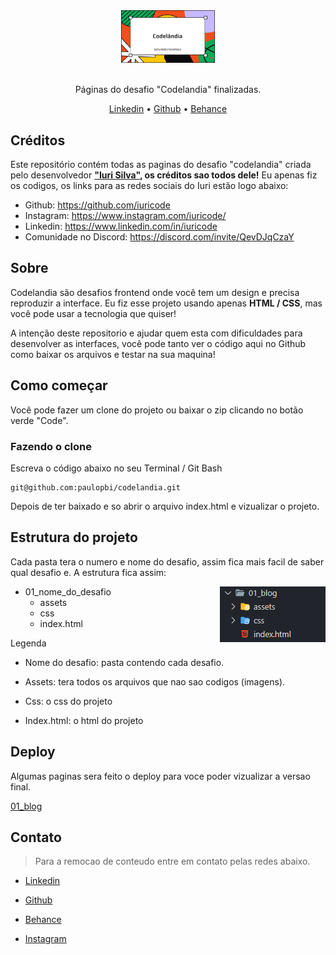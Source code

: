 <div id="top" align="center">

<div align="center">
<img src="./assets/capa_codelandia.svg" width="150em" height="auto" alt="logo">
</div>

<br>

Páginas do desafio "Codelandia" finalizadas.

<a href="https://www.linkedin.com/in/paulopbi/" target="_blank">Linkedin</a> •
<a href="https://github.com/paulopbi" target="_blank">Github</a> •
<a href="https://www.behance.net/paulopbi" target="_blank">Behance</a>
</div>

## Créditos 

Este repositório contém todas as paginas do desafio "codelandia" criada pelo desenvolvedor **<a href="https://www.instagram.com/iuricode/">"Iuri Silva"</a>, os créditos sao todos dele!** Eu apenas fiz os codigos, os links para as redes sociais do Iuri estão logo abaixo: <br>

- Github: https://github.com/iuricode
- Instagram: https://www.instagram.com/iuricode/
- Linkedin: https://www.linkedin.com/in/iuricode
- Comunidade no Discord: https://discord.com/invite/QevDJqCzaY

## Sobre 
Codelandia são desafios frontend onde você tem um design e precisa reproduzir a interface. Eu fiz esse projeto usando apenas **HTML / CSS**, mas você pode usar a tecnologia que quiser! <br>

A intenção deste repositorio e ajudar quem esta com dificuldades para desenvolver as interfaces, você pode tanto ver o código aqui no Github como baixar os arquivos e testar na sua maquina!

## Como começar

Você pode fazer um clone do projeto ou baixar o zip clicando no botão verde "Code".

### Fazendo o clone 

Escreva o código abaixo no seu Terminal / Git Bash

```
git@github.com:paulopbi/codelandia.git
```

Depois de ter baixado e so abrir o arquivo index.html e vizualizar o projeto.

## Estrutura do projeto

Cada pasta tera o numero e nome do desafio, assim fica mais facil de saber qual desafio e. 
A estrutura fica assim: 

<img src="./assets/estrutura.png" align="right" alt="estrutura de pastas">

- 01_nome_do_desafio
  - assets
  - css
  - index.html

Legenda

- Nome do desafio: pasta contendo cada desafio.

- Assets: tera todos os arquivos que nao sao codigos (imagens).

- Css: o css do projeto

- Index.html: o html do projeto

## Deploy

Algumas paginas sera feito o deploy para voce poder vizualizar a versao final.

[01_blog](https://blog-codelandia-gamma.vercel.app/)

## Contato

> Para a remocao de conteudo entre em contato pelas redes abaixo.

- [Linkedin](https://www.linkedin.com/in/paulopbi/) 

- [Github](https://github.com/paulopbi)

- [Behance](https://www.behance.net/paulopbi)

- [Instagram](https://www.instagram.com/paulopbi_/)